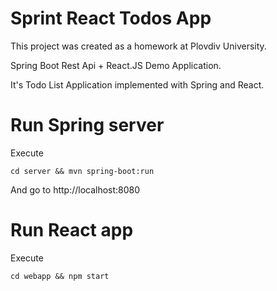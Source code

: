 # Sprint React Todos App

This project was created as a homework at Plovdiv University.

Spring Boot Rest Api + React.JS Demo Application.

It's Todo List Application implemented with Spring and React.

# Run Spring server

Execute

`cd server && mvn spring-boot:run`

And go to http://localhost:8080

# Run React app

Execute

`cd webapp && npm start`
